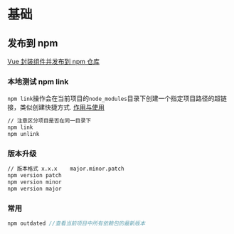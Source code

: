 # 基础

## 发布到 npm

[Vue 封装组件并发布到 npm 仓库](https://zhuanlan.zhihu.com/p/459284053)

### 本地测试 npm link

`npm link`操作会在当前项目的`node_modules`目录下创建一个指定项目路径的超链接，类似创建快捷方式.
[作用与使用](https://blog.csdn.net/weixin_42274805/article/details/123474053)

```cmd
// 注意区分项目是否在同一目录下
npm link
npm unlink
```

### 版本升级

```cmd
// 版本格式 x.x.x    major.minor.patch
npm version patch
npm version minor
npm version major
```

### 常用

```js
npm outdated //查看当前项目中所有依赖包的最新版本
```
